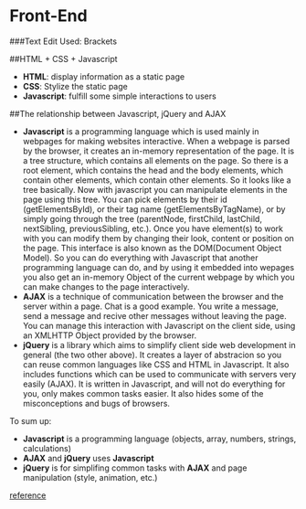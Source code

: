 # Front-End
       
###Text Edit Used: Brackets    


                 
##HTML + CSS + Javascript      
- **HTML**: display information as a static page      
- **CSS**: Stylize the static page     
- **Javascript**: fulfill some simple interactions to users      
        
##The relationship between Javascript, jQuery and AJAX        
- **Javascript** is a programming language which is used mainly in webpages for making websites interactive. When a webpage is parsed by the browser, it creates an in-memory representation of the page. It is a tree structure, which contains all elements on the page. So there is a root element, which contains the head and the body elements, which contain other elements, which contain other elements. So it looks like a tree basically. Now with javascript you can manipulate elements in the page using this tree. You can pick elements by their id (getElementsById), or their tag name (getElementsByTagName), or by simply going through the tree (parentNode, firstChild, lastChild, nextSibling, previousSibling, etc.). Once you have element(s) to work with you can modify them by changing their look, content or position on the page. This interface is also known as the DOM(Document Object Model). So you can do everything with Javascript that another programming language can do, and by using it embedded into wepages you also get an in-memory Object of the current webpage by which you can make changes to the page interactively.                
- **AJAX** is a technique of communication between the browser and the server within a page. Chat is a good example. You write a message, send a message and recive other messages without leaving the page. You can manage this interaction with Javascript on the client side, using an XMLHTTP Object provided by the browser.         
- **jQuery** is a library which aims to simplify client side web development in general (the two other above). It creates a layer of abstracion so you can reuse common languages like CSS and HTML in Javascript. It also includes functions which can be used to communicate with servers very easily (AJAX). It is written in Javascript, and will not do everything for you, only makes common tasks easier. It also hides some of the misconceptions and bugs of browsers.          
          
To sum up:
- **Javascript** is a programming language (objects, array, numbers, strings, calculations)
- **AJAX** and **jQuery** uses **Javascript**
- **jQuery** is for simplifing common tasks with **AJAX** and page manipulation (style, animation, etc.)         
        
[reference](http://blog.csdn.net/jediael_lu/article/details/38312685)      
            
     
               
                
        

